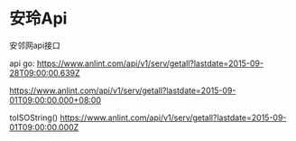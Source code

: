 # 安玲Api
安邻网api接口

api go:
https://www.anlint.com/api/v1/serv/getall?lastdate=2015-09-28T09:00:00.639Z

https://www.anlint.com/api/v1/serv/getall?lastdate=2015-09-01T09:00:00.000+08:00

toISOString()
https://www.anlint.com/api/v1/serv/getall?lastdate=2015-09-01T09:00:00.000Z
